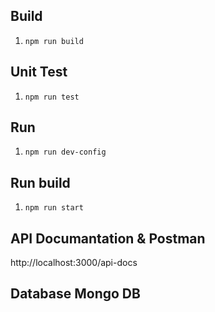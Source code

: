 ## Build 
1. `npm run build`


## Unit Test
1. `npm run test`


## Run
1. `npm run dev-config`


## Run build
1. `npm run start`

## API Documantation & Postman
http://localhost:3000/api-docs


## Database Mongo DB
